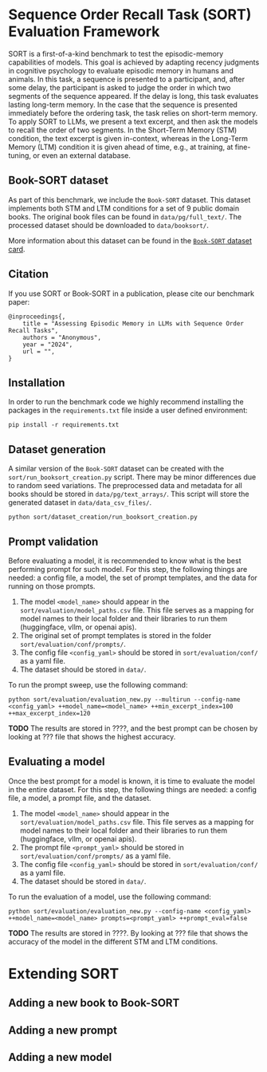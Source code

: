 # Sequence Order Recall Task (SORT) Evaluation Framework

SORT is a first-of-a-kind benchmark to test the episodic-memory capabilities of models.
This goal is achieved by adapting recency judgments in cognitive psychology to evaluate episodic memory in humans and 
animals. In this task, a sequence is presented to a participant, and, after some delay, the participant is asked to 
judge the order in which two segments of the sequence appeared. If the delay is long, this task evaluates lasting 
long-term memory. In the case that the sequence is presented immediately before the ordering task, the task relies on 
short-term memory. To apply SORT to LLMs, we present a text excerpt, and then ask the models to recall the order of two
segments. In the Short-Term Memory (STM) condition, the text excerpt is given in-context, whereas in the Long-Term
Memory (LTM) condition it is given ahead of time, e.g., at training, at fine-tuning, or even an external database.

## Book-SORT dataset
As part of this benchmark, we include the `Book-SORT` dataset. This dataset implements both STM and LTM conditions for
a set of 9 public domain books. The original book files can be found in `data/pg/full_text/`.
The processed dataset should be downloaded to `data/booksort/`.

More information about this dataset can be found in the [`Book-SORT` dataset card](data/booksort/README.md).  

## Citation
If you use SORT or Book-SORT in a publication, please cite our benchmark paper:
```
@inproceedings{,
    title = "Assessing Episodic Memory in LLMs with Sequence Order Recall Tasks",
    authors = "Anonymous",
    year = "2024",
    url = "",
}
```

## Installation
In order to run the benchmark code we highly recommend installing the packages in the `requirements.txt` file inside a
user defined environment:
```shell
pip install -r requirements.txt
```

## Dataset generation
A similar version of the `Book-SORT` dataset can be created with the `sort/run_booksort_creation.py` script. There may be minor differences due to random seed variations.
The preprocessed data and metadata for all books should be stored in `data/pg/text_arrays/`.
This script will store the generated dataset in `data/data_csv_files/`.

```shell
python sort/dataset_creation/run_booksort_creation.py 
```

## Prompt validation
Before evaluating a model, it is recommended to know what is the best performing prompt for such model.
For this step, the following things are needed: a config file, a model, the set of prompt templates, and the data for 
running on those prompts.
1. The model `<model_name>` should appear in the `sort/evaluation/model_paths.csv` file. This file serves as a mapping for model names to their local folder 
and their libraries to run them (huggingface, vllm, or openai apis).
2. The original set of prompt templates is stored in the folder `sort/evaluation/conf/prompts/`.
3. The config file `<config_yaml>` should be stored in `sort/evaluation/conf/` as a yaml file. 
4. The dataset should be stored in `data/`.

To run the prompt sweep, use the following command:
```shell
python sort/evaluation/evaluation_new.py --multirun --config-name <config_yaml> ++model_name=<model_name> ++min_excerpt_index=100 ++max_excerpt_index=120
```

**TODO**
The results are stored in ????, and the best prompt can be chosen by looking at ??? file that shows the highest 
accuracy.

## Evaluating a model
Once the best prompt for a model is known, it is time to evaluate the model in the entire dataset.
For this step, the following things are needed: a config file, a model, a prompt file, and the dataset.
1. The model `<model_name>` should appear in the `sort/evaluation/model_paths.csv` file. This file serves as a mapping for model names to their local folder 
and their libraries to run them (huggingface, vllm, or openai apis).
2. The prompt file `<prompt_yaml>` should be stored in `sort/evaluation/conf/prompts/` as a yaml file.
3. The config file `<config_yaml>` should be stored in `sort/evaluation/conf/` as a yaml file. 
4. The dataset should be stored in `data/`.

To run the evaluation of a model, use the following command:
```shell
python sort/evaluation/evaluation_new.py --config-name <config_yaml> ++model_name=<model_name> prompts=<prompt_yaml> ++prompt_eval=false
```

**TODO**
The results are stored in ????. By looking at ??? file that shows the 
accuracy of the model in the different STM and LTM conditions.

# Extending SORT

## Adding a new book to Book-SORT

## Adding a new prompt

## Adding a new model

